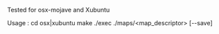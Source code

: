 Tested for osx-mojave and Xubuntu

Usage :
	cd osx|xubuntu
	make
	./exec ./maps/<map_descriptor> [--save]
